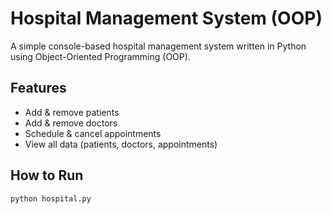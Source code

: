 # Hospital Management System (OOP)

A simple console-based hospital management system written in Python using Object-Oriented Programming (OOP).

## Features
- Add & remove patients
- Add & remove doctors
- Schedule & cancel appointments
- View all data (patients, doctors, appointments)

## How to Run

```bash
python hospital.py

